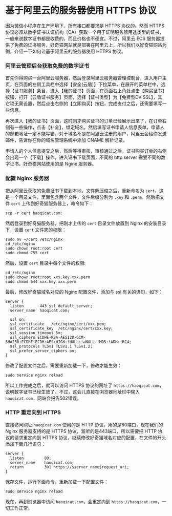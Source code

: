 # 基于阿里云的服务器使用 HTTPS 协议

因为微信小程序在生产环境下，所有接口都要求是 HTTPS 协议的。然而 HTTPS 协议必须从数字证书认证机构（CA）获取一个用于证明服务器用途类型的证书，一般来说数字证书都是收费的，而且价格也不便宜。不过，阿里云 ECS 服务器提供了免费的证书服务，好奇猫网站就是部署在阿里云上，所以我们以好奇猫网站为例，介绍一下如何让基于阿里云的服务器使用 HTTPS 协议。

### 阿里云管理后台获取免费的数字证书

首先你得购买一台阿里云服务器，然后登录阿里云服务器管理控制台，进入用户主页，在页面的左侧工具栏中选择【安全(云盾)】下拉菜单，在展开的菜单栏中，选择【证书服务】条目，进入【我的证书】页面，在页面右上角处点击【购买证书】按钮，打开【云盾证书服务】页面，选择【证书类型】为【免费型DV SSL】，其它项无需设置，然后点击右侧的【立即购买】按钮，完成支付之后，还需要填写一些信息。

再次进入【我的证书】页面，这时刚才购买证书的订单已经展示出来了，在订单右侧有一些操作，点击【补全】，绑定域名，然后填写证书申请人信息表单，申请人的邮箱地址一定不能写错。对于域名不是在阿里云注册的用户，阿里云会给你发送邮件，告诉你在你的域名管理系统中添加 CNAME 解析记录。

申请人的个人信息提交之后，然后等待审核，审核通过之后，证书购买订单的右侧会出现一个【下载】操作，进入证书下载页面，不同的 http server 需要不同的数字证书，好奇猫网站使用的是 Nginx 服务器。

### 配置 Nginx 服务器

把从阿里云获取的免费证书下载到本地，文件解压缩之后，重新命名为 `cert`，这是一个目录文件，里面包含两个文件，文件后缀分别为 `.key` 和 `.perm`。然后把文件 `cert` 上传到好奇猫服务器上，命令如下：

```
scp -r cert haoqicat.com:
```

然后登录到好奇猫服务器，把刚才上传的 `cert` 目录文件放置到 Nginx 的安装目录下，设置 `cert` 文件夹的权限：

```
sudo mv ~/cert /etc/nginx
cd /etc/nginx
sudo chown root:root cert
sudo chmod 755 cert
```

然后，设置 `cert` 目录中每个文件的权限:

```
cd /etc/nginx
sudo chown root:root xxx.key xxx.perm
sudo chmod 644 xxx.key xxx.perm
```

最后，修改好奇猫域名对应的 Nginx 配置文件，添加与 ssl 有关的语句，如下：

```
server {
  listen       443 ssl default_server;
  server_name  haoqicat.com;

  ssl on;
  ssl_certificate   /etc/nginx/cert/xxx.pem;
  ssl_certificate_key  /etc/nginx/cert/xxx.key;
  ssl_session_timeout 5m;
  ssl_ciphers ECDHE-RSA-AES128-GCM-SHA256:ECDHE:ECDH:AES:HIGH:!NULL:!aNULL:!MD5:!ADH:!RC4;
  ssl_protocols TLSv1 TLSv1.1 TLSv1.2;
  ssl_prefer_server_ciphers on;
}
```

修改了配置文件之后，需要重新加载一下，修改才能生效：

```
sudo service nginx reload
```

所以工作完成之后，就可以访问 HTTPS 协议的网址了 `https://haoqicat.com`，说明数字证书已经生效了。不过，这会儿直接在浏览器地址栏中输入 `haoqicat.com`，网站会报告502错误。

### HTTP 重定向到 HTTPS

直接访问网址 `haoqicat.com` 使用的是 HTTP 协议，用的是80端口，现在我们的 Nginx 服务器支持的是 HTTPS 协议，监听的是443端口，所以需要把 HTTP 协议的请求重定向到 HTTPS 协议，继续修改好奇猫域名对应的配置，在文件的开头添加下面几行语句：

```
server {
  listen         80;
  server_name    haoqicat.com;
  return         301 https://$server_name$request_uri;
}
```

保存文件，运行下面命令，重新加载一下配置文件：

```
sudo service nginx reload
```

现在，再到浏览器中访问 `haoqicat.com`，会重定向到 `https://haoqicat.com`，一切工作正常。
